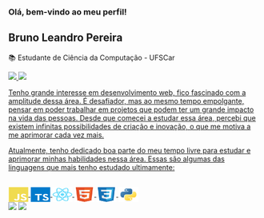 ### Olá, bem-vindo ao meu perfil!
## Bruno Leandro Pereira  
📚 Estudante de Ciência da Computação - UFSCar
<div>
  <a href="https://github.com/brunol-pereira">
  <img height="160em" src="https://github-readme-stats.vercel.app/api?username=brunol-pereira&show_icons=true&theme=github_dark&include_all_commits=true&count_private=true"/>
    <img height="160em" src="https://github-readme-stats-eight-theta.vercel.app/api/top-langs/?username=Thi08&layout=compact&langs_count=8&theme=tokyonight"/>
</div>
 
 Tenho grande interesse em desenvolvimento web, fico fascinado com a amplitude dessa área. É desafiador, mas ao mesmo tempo empolgante, pensar em poder trabalhar em projetos que podem ter um grande impacto na vida das pessoas. Desde que comecei a estudar essa área, percebi que existem infinitas possibilidades de criação e inovação, o que me motiva a me aprimorar cada vez mais.
  
  Atualmente, tenho dedicado boa parte do meu tempo livre para estudar e aprimorar minhas habilidades nessa área. Essas são algumas das linguagens que mais tenho estudado ultimamente:
<div style="display: inline_block"><br>
  <img align="center" alt="Js" height="30" width="40" src="https://raw.githubusercontent.com/devicons/devicon/master/icons/javascript/javascript-plain.svg">
  <img align="center" alt="Ts" height="30" width="40" src="https://raw.githubusercontent.com/devicons/devicon/master/icons/typescript/typescript-plain.svg">
  <img align="center" alt="React" height="30" width="40" src="https://raw.githubusercontent.com/devicons/devicon/master/icons/react/react-original.svg">
  <img align="center" alt="HTML" height="30" width="40" src="https://raw.githubusercontent.com/devicons/devicon/master/icons/html5/html5-original.svg">
  <img align="center" alt="CSS" height="30" width="40" src="https://raw.githubusercontent.com/devicons/devicon/master/icons/css3/css3-original.svg">
  <img align="center" alt="Python" height="30" width="40" src="https://raw.githubusercontent.com/devicons/devicon/master/icons/python/python-original.svg">
</div>
  
<div> 
  <a href = "mailto:brunoleandropereira@hotmail.com"><img src="https://img.shields.io/badge/Microsoft_Outlook-0078D4?style=for-the-badge&logo=microsoft-outlook&logoColor=white" target="_blank"></a>
  <a href="https://www.linkedin.com/in/bruno-pereira-53a6241b2/" target="_blank"><img src="https://img.shields.io/badge/-LinkedIn-%230077B5?style=for-the-badge&logo=linkedin&logoColor=white" target="_blank"></a> 
</div>
